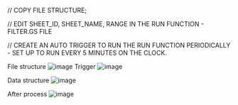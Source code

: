 
// COPY FILE STRUCTURE;

// EDIT SHEET_ID, SHEET_NAME, RANGE IN THE RUN FUNCTION - FILTER.GS FILE

// CREATE AN AUTO TRIGGER TO RUN THE RUN FUNCTION PERIODICALLY - SET UP TO RUN EVERY 5 MINUTES ON THE CLOCK.

File structure
![image](https://github.com/quitang1103/GAS-Sort-by-2-unique-field-EMAIL-ACITIVITY-NAME-/assets/106106482/f1662583-c657-46f5-b966-61f0779dae40)
Trigger
![image](https://github.com/quitang1103/GAS-Sort-by-2-unique-field-EMAIL-ACITIVITY-NAME-/assets/106106482/bdcff854-49d4-4ffd-9778-ec5a9e72a576)

Data structure 
![image](https://github.com/quitang1103/GAS-Sort-by-2-unique-field-EMAIL-ACITIVITY-NAME-/assets/106106482/b60dfc18-5fcc-4307-907e-b01cd25b204e)


After process
![image](https://github.com/quitang1103/GAS-Sort-by-2-unique-field-EMAIL-ACITIVITY-NAME-/assets/106106482/599292c2-77f3-426b-aa81-535db40b473e)


